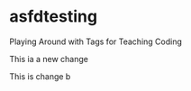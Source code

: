 asfdtesting
=======

Playing Around with Tags for Teaching Coding

This ia a new change


This is change b
